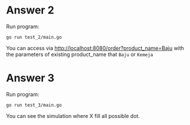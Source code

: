 # Answer 2
Run program:
```
go run test_2/main.go
```
You can access via [http://localhost:8080/order?product_name=Baju](http://localhost:8080/order?product_name=Baju) with the parameters of existing product_name 
that `Baju` or `Kemeja`

# Answer 3
Run program:
```
go run test_3/main.go
```
You can see the simulation where X fill all possible dot.